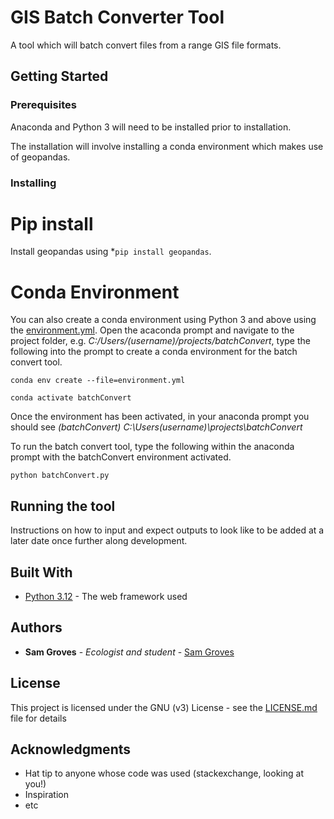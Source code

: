 # GIS Batch Converter Tool

A tool which will batch convert files from a range GIS file formats.

## Getting Started


### Prerequisites

Anaconda and Python 3 will need to be installed prior to installation.

The installation will involve installing a conda environment which makes use of geopandas.


### Installing
# Pip install
Install geopandas using *`pip install geopandas`.

# Conda Environment

You can also create a conda environment using Python 3 and above using the [environment.yml](environment.yml). Open the acaconda prompt and navigate to the project folder, e.g. *C:/Users/(username)/projects/batchConvert*, type the following into the prompt to create a conda environment for the batch convert tool.

```
conda env create --file=environment.yml

conda activate batchConvert
```

Once the environment has been activated, in your anaconda prompt you should see *(batchConvert) C:\Users\(username)\projects\batchConvert*

To run the batch convert tool, type the following within the anaconda prompt with the batchConvert environment activated.

```
python batchConvert.py
```


## Running the tool

Instructions on how to input and expect outputs to look like to be added at a later date once further along development.


## Built With

* [Python 3.12](https://www.python.org/) - The web framework used


## Authors

* **Sam Groves** - *Ecologist and student* - [Sam Groves](https://github.com/hularuns)


## License

This project is licensed under the GNU (v3) License - see the [LICENSE.md](LICENSE.md) file for details

## Acknowledgments

* Hat tip to anyone whose code was used (stackexchange, looking at you!)
* Inspiration
* etc

